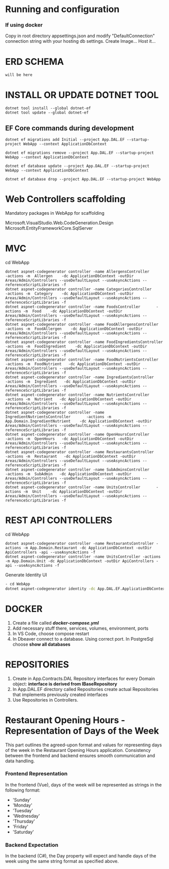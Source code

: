 # Running and configuration
### If using docker
Copy in root directory appsettings.json and modify "DefaultConnection" connection string with your hosting db settings.
Create Image...
Host it...

# ERD SCHEMA
```
will be here
```
# INSTALL OR UPDATE DOTNET TOOL
```
dotnet tool install --global dotnet-ef
dotnet tool update --global dotnet-ef
```


## EF Core commands during development
```
dotnet ef migrations add Initial --project App.DAL.EF --startup-project WebApp --context ApplicationDbContext 

dotnet ef migrations remove --project App.DAL.EF --startup-project WebApp --context ApplicationDbContext 
 
dotnet ef database update --project App.DAL.EF --startup-project WebApp --context ApplicationDbContext

dotnet ef database drop --project App.DAL.EF --startup-project WebApp
```

# Web Controllers scaffolding

Mandatory packages in WebApp for scaffolding

Microsoft.VisualStudio.Web.CodeGeneration.Design
Microsoft.EntityFrameworkCore.SqlServer


# MVC

cd WebApp
```
dotnet aspnet-codegenerator controller -name AllergensController       -actions -m  Allergen    -dc ApplicationDbContext -outDir Areas/Admin/Controllers --useDefaultLayout --useAsyncActions --referenceScriptLibraries -f
dotnet aspnet-codegenerator controller -name CategoriesController       -actions -m  Category    -dc ApplicationDbContext -outDir Areas/Admin/Controllers --useDefaultLayout --useAsyncActions --referenceScriptLibraries -f
dotnet aspnet-codegenerator controller -name FoodsController       -actions -m  Food    -dc ApplicationDbContext -outDir Areas/Admin/Controllers --useDefaultLayout --useAsyncActions --referenceScriptLibraries -f
dotnet aspnet-codegenerator controller -name FoodAllergensController       -actions -m  FoodAllergen    -dc ApplicationDbContext -outDir Areas/Admin/Controllers --useDefaultLayout --useAsyncActions --referenceScriptLibraries -f
dotnet aspnet-codegenerator controller -name FoodIngredientsController       -actions -m  FoodIngredient    -dc ApplicationDbContext -outDir Areas/Admin/Controllers --useDefaultLayout --useAsyncActions --referenceScriptLibraries -f
dotnet aspnet-codegenerator controller -name FoodNutrientsController       -actions -m  FoodNutrient   -dc ApplicationDbContext -outDir Areas/Admin/Controllers --useDefaultLayout --useAsyncActions --referenceScriptLibraries -f
dotnet aspnet-codegenerator controller -name IngredientsController       -actions -m  Ingredient   -dc ApplicationDbContext -outDir Areas/Admin/Controllers --useDefaultLayout --useAsyncActions --referenceScriptLibraries -f
dotnet aspnet-codegenerator controller -name NutrientsController       -actions -m  Nutrient   -dc ApplicationDbContext -outDir Areas/Admin/Controllers --useDefaultLayout --useAsyncActions --referenceScriptLibraries -f
dotnet aspnet-codegenerator controller -name IngredientNutrientsController       -actions -m  App.Domain.IngredientNutrient    -dc ApplicationDbContext -outDir Areas/Admin/Controllers --useDefaultLayout --useAsyncActions --referenceScriptLibraries -f
dotnet aspnet-codegenerator controller -name OpenHoursController       -actions -m  OpenHours   -dc ApplicationDbContext -outDir Areas/Admin/Controllers --useDefaultLayout --useAsyncActions --referenceScriptLibraries -f
dotnet aspnet-codegenerator controller -name RestaurantsController       -actions -m  Restaurant   -dc ApplicationDbContext -outDir Areas/Admin/Controllers --useDefaultLayout --useAsyncActions --referenceScriptLibraries -f
dotnet aspnet-codegenerator controller -name SubAdminsController       -actions -m  SubAdmin   -dc ApplicationDbContext -outDir Areas/Admin/Controllers --useDefaultLayout --useAsyncActions --referenceScriptLibraries -f
dotnet aspnet-codegenerator controller -name UnitsController       -actions -m  Unit    -dc ApplicationDbContext -outDir Areas/Admin/Controllers --useDefaultLayout --useAsyncActions --referenceScriptLibraries -f
```


# REST API CONTROLLERS

cd WebApp
```
dotnet aspnet-codegenerator controller -name RestaurantsController -actions -m App.Domain.Restaurant -dc ApplicationDbContext -outDir ApiControllers -api --useAsyncActions -f
dotnet aspnet-codegenerator controller -name UnitsController -actions -m App.Domain.Unit -dc ApplicationDbContext -outDir ApiControllers -api --useAsyncActions -f
```


Generate Identity UI
~~~bash
- cd WebApp
dotnet aspnet-codegenerator identity -dc App.DAL.EF.ApplicationDbContext --userClass AppUser -f
~~~

# DOCKER
1. Create a file called ***docker-compose.yml***
2. Add necessary stuff there, services, volumes, environment, ports
3. In VS Code, choose compose restart
4. In Dbeaver connect to a database. Using correct port. In PostgreSql choose **show all databases**
   


# REPOSITORIES
1. Create in App.Contracts.DAL Repository interfaces for every Domain object:
   **interface is derived from IBaseRepository**
2. In App.DAL.EF directory called Repositories create actual Repositories that implements previously created interfaces
3. Use Repositories in Controllers.


# Restaurant Opening Hours - Representation of Days of the Week
This part outlines the agreed-upon format and values for representing days of the week in the Restaurant Opening Hours application. Consistency between the frontend and backend ensures smooth communication and data handling.

### Frontend Representation
In the frontend (Vue), days of the week will be represented as strings in the following format:

- 'Sunday'
- 'Monday'
- 'Tuesday'
- 'Wednesday'
- 'Thursday'
- 'Friday'
- 'Saturday'
### Backend Expectation 
In the backend (C#), the Day property will expect and handle days of the week using the same string format as specified above.
